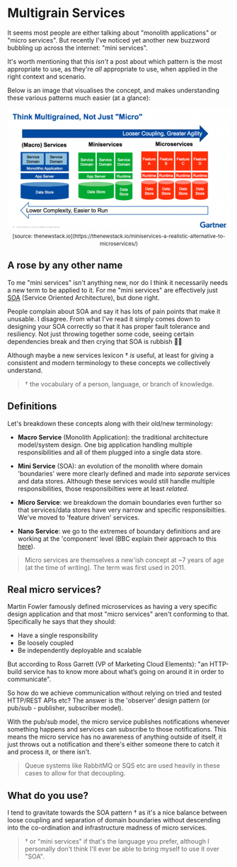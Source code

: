 # Multigrain Services

It seems most people are either talking about "monolith applications" or "micro services". But recently I've noticed yet another new buzzword bubbling up across the internet: "mini services".

It's worth mentioning that this _isn't_ a post about which pattern is the most appropriate to use, as they're _all_ appropriate to use, when applied in the right context and scenario.

Below is an image that visualises the concept, and makes understanding these various patterns much easier (at a glance):

<a href="../../assets/images/multigrain-services.png">
  <img src="../../assets/images/multigrain-services.png">
</a>
<center><small>[source: thenewstack.io](https://thenewstack.io/miniservices-a-realistic-alternative-to-microservices/)</small></center>

## A rose by any other name

To me "mini services" isn't anything new, nor do I think it necessarily needs a new term to be applied to it. For me "mini services" are effectively just [SOA](https://en.wikipedia.org/wiki/Service-oriented_architecture) (Service Oriented Architecture), but done right.

People complain about SOA and say it has lots of pain points that make it unusable. I disagree. From what I've read it simply comes down to designing your SOA correctly so that it has proper fault tolerance and resiliency. Not just throwing together some code, seeing certain dependencies break and then crying that SOA is rubbish 🤦‍♂️

Although maybe a new services lexicon † _is_ useful, at least for giving a consistent and modern terminology to these concepts we collectively understand.

> † the vocabulary of a person, language, or branch of knowledge.

## Definitions

Let's breakdown these concepts along with their old/new terminology:

- **Macro Service** (Monolith Application): the traditional architecture model/system design. One big application handling multiple responsibilities and all of them plugged into a single data store.

- **Mini Service** (SOA): an evolution of the monolith where domain 'boundaries' were more clearly defined and made into _separate_ services and data stores. Although these services would still handle multiple responsibilities, those responsibilties were at least _related_.

- **Micro Service**: we breakdown the domain boundaries even further so that services/data stores have very narrow and specific responsibilties. We've moved to 'feature driven' services.

- **Nano Service**: we go to the extremes of boundary definitions and are working at the 'component' level (BBC explain their approach to this [here](https://medium.com/bbc-design-engineering/powering-bbc-online-with-nanoservices-727840ba015b)).

> Micro services are themselves a new'ish concept at ~7 years of age (at the time of writing). The term was first used in 2011.

## Real micro services?

Martin Fowler famously defined microservices as having a very specific design application and that most "micro services" aren't conforming to that. Specifically he says that they should:

- Have a single responsibility
- Be loosely coupled
- Be independently deployable and scalable

But according to Ross Garrett (VP of Marketing Cloud Elements): "an HTTP-build service has to know more about what’s going on around it in order to communicate".

So how do we achieve communication without relying on tried and tested HTTP/REST APIs etc? The answer is the 'observer' design pattern (or pub/sub - publisher, subscriber model).

With the pub/sub model, the micro service publishes notifications whenever something happens and services can subscribe to those notifications. This means the micro service has no awareness of anything outside of itself, it just throws out a notification and there's either someone there to catch it and process it, or there isn't.

> Queue systems like RabbitMQ or SQS etc are used heavily in these cases to allow for that decoupling.

## What do you use?

I tend to gravitate towards the SOA pattern † as it's a nice balance between loose coupling and separation of domain boundaries without descending into the co-ordination and infrastructure madness of micro services.

> † or "mini services" if that's the language you prefer, although I personally don't think I'll ever be able to bring myself to use it over "SOA".
